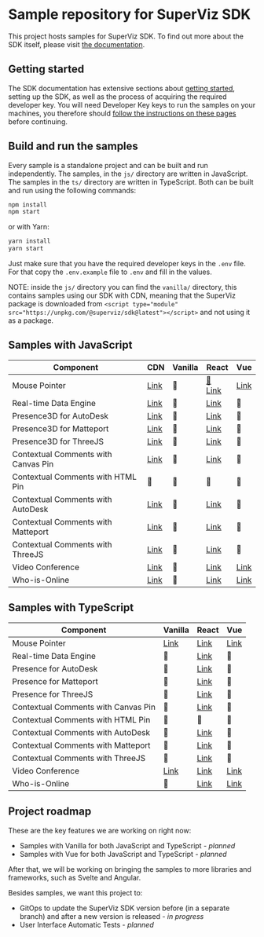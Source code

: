 # Sample repository for SuperViz SDK

This project hosts samples for SuperViz SDK. To find out more about the SDK itself, please visit [the documentation](https://docs.superviz.com/).

## Getting started

The SDK documentation has extensive sections about [getting started](https://docs.superviz.com/getting-started/quickstart), setting up the SDK, as well as the process of acquiring the required developer key. You will need Developer Key keys to run the samples on your machines, you therefore should [follow the instructions on these pages](https://docs.superviz.com/getting-started/setting-account) before continuing.

## Build and run the samples

Every sample is a standalone project and can be built and run independently. The samples, in the `js/` directory are written in JavaScript. The samples in the `ts/` directory are written in TypeScript. Both can be built and run using the following commands:

```bash
npm install
npm start
```

or with Yarn:

```bash
yarn install
yarn start
```

Just make sure that you have the required developer keys in the `.env` file. For that copy the `.env.example` file to `.env` and fill in the values.

NOTE: inside the `js/` directory you can find the `vanilla/` directory, this contains samples using our SDK with CDN, meaning that the SuperViz package is downloaded from `<script type="module" src="https://unpkg.com/@superviz/sdk@latest"></script>` and not using it as a package.

## Samples with JavaScript

| Component                           | CDN                                             | Vanilla | React                                             | Vue                               |
| ----------------------------------- | ----------------------------------------------- | ------- | ------------------------------------------------- | --------------------------------- |
| Mouse Pointer                       | [Link](/js/cdn/mouse-pointers/)                 | 🔄️     | [🔗 Link](/js/react/mouse-pointers/)              | [Link](/js/vue/mouse-pointers/)   |
| Real-time Data Engine               | [Link](/js/cdn/real-time-data-engine/)          | 🔄️     | [Link](/js/react/real-time-data-engine/)          | 🔄️                               |
| Presence3D for AutoDesk             | [Link](/js/cdn/autodesk/)                       | 🔄️     | [Link](/js/react/autodesk/)                       | 🔄️                               |
| Presence3D for Matteport            | [Link](/js/cdn/matterport/)                     | 🔄️     | [Link](/js/react/matterport/)                     | 🔄️                               |
| Presence3D for ThreeJS              | [Link](/js/cdn/threejs/)                        | 🔄️     | [Link](/js/react/threejs/)                        | 🔄️                               |
| Contextual Comments with Canvas Pin | [Link](/js/cdn/contextual-comments-html/)       | 🔄️     | [Link](/js/react/contextual-comments-html/)       | 🔄️                               |
| Contextual Comments with HTML Pin   | 🔄️                                             | 🔄️     | 🔄️                                               | 🔄️                               |
| Contextual Comments with AutoDesk   | [Link](/js/cdn/contextual-comments-autodesk/)   | 🔄️     | [Link](/js/react/contextual-comments-autodesk/)   | 🔄️                               |
| Contextual Comments with Matteport  | [Link](/js/cdn/contextual-comments-matterport/) | 🔄️     | [Link](/js/react/contextual-comments-matterport/) | 🔄️                               |
| Contextual Comments with ThreeJS    | [Link](/js/cdn/contextual-comments-threejs/)    | 🔄️     | [Link](/js/react/contextual-comments-threejs/)    | 🔄️                               |
| Video Conference                    | [Link](/js/cdn/video-conference/)               | 🔄️     | [Link](/js/react/video-conference/)               | [Link](/js/vue/video-conference/) |
| Who-is-Online                       | [Link](/js/cdn/who-is-online/)                  | 🔄️     | [Link](/js/react/who-is-online/)                  | [Link](/js/vue/who-is-online/)    |

## Samples with TypeScript

| Component                           | Vanilla                               | React                                             | Vue                               |
| ----------------------------------- | ------------------------------------- | ------------------------------------------------- | --------------------------------- |
| Mouse Pointer                       | [Link](/ts/vanilla/mouse-pointers/)   | [Link](/ts/react/mouse-pointers/)                 | [Link](/ts/vue/mouse-pointers/)   |
| Real-time Data Engine               | 🔄️                                   | [Link](/ts/react/real-time-data-engine/)          | 🔄️                               |
| Presence for AutoDesk               | 🔄️                                   | [Link](/ts/react/autodesk/)                       | 🔄️                               |
| Presence for Matteport              | 🔄️                                   | [Link](/ts/react/matterport/)                     | 🔄️                               |
| Presence for ThreeJS                | 🔄️                                   | [Link](/ts/react/threejs/)                        | 🔄️                               |
| Contextual Comments with Canvas Pin | 🔄️                                   | [Link](/ts/react/contextual-comments-html/)       | 🔄️                               |
| Contextual Comments with HTML Pin   | 🔄️                                   | 🔄️                                               | 🔄️                               |
| Contextual Comments with AutoDesk   | 🔄️                                   | [Link](/ts/react/contextual-comments-autodesk/)   | 🔄️                               |
| Contextual Comments with Matteport  | 🔄️                                   | [Link](/ts/react/contextual-comments-matterport/) | 🔄️                               |
| Contextual Comments with ThreeJS    | 🔄️                                   | [Link](/ts/react/contextual-comments-threejs/)    | 🔄️                               |
| Video Conference                    | [Link](/ts/vanilla/video-conference/) | [Link](/ts/react/video-conference/)               | [Link](/js/vue/video-conference/) |
| Who-is-Online                       | 🔄️                                   | [Link](/ts/react/who-is-online/)                  | [Link](/ts/vue/who-is-online/)    |

## Project roadmap

These are the key features we are working on right now:

- Samples with Vanilla for both JavaScript and TypeScript - _planned_
- Samples with Vue for both JavaScript and TypeScript - _planned_

After that, we will be working on bringing the samples to more libraries and frameworks, such as Svelte and Angular.

Besides samples, we want this project to:

- GitOps to update the SuperViz SDK version before (in a separate branch) and after a new version is released - _in progress_
- User Interface Automatic Tests - _planned_
